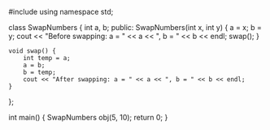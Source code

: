 #include <iostream>
using namespace std;

class SwapNumbers {
    int a, b;
public:
    SwapNumbers(int x, int y) {
        a = x;
        b = y;
        cout << "Before swapping: a = " << a << ", b = " << b << endl;
        swap();
    }

    void swap() {
        int temp = a;
        a = b;
        b = temp;
        cout << "After swapping: a = " << a << ", b = " << b << endl;
    }
};

int main() {
    SwapNumbers obj(5, 10);
    return 0;
}
